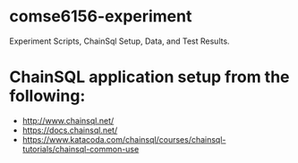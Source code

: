 # comse6156-experiment
Experiment Scripts, ChainSql Setup, Data, and Test Results.

# ChainSQL application setup from the following:
* http://www.chainsql.net/
* https://docs.chainsql.net/
* https://www.katacoda.com/chainsql/courses/chainsql-tutorials/chainsql-common-use
